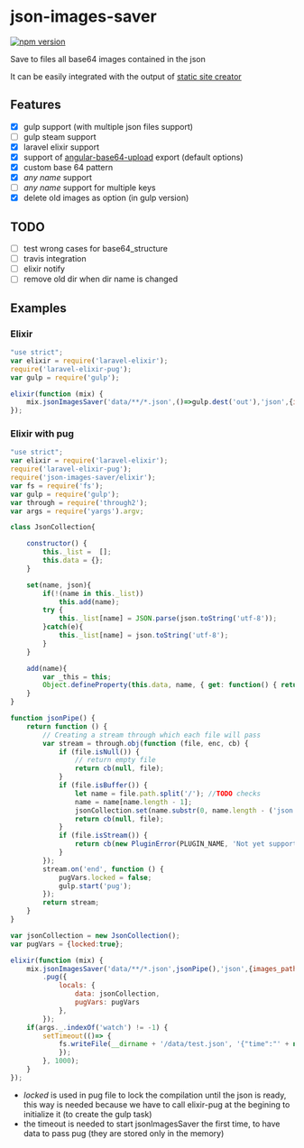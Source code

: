 # json-images-saver

[![npm version](https://badge.fury.io/js/json-images-saver.svg)](https://badge.fury.io/js/json-images-saver)

Save to files all base64 images contained in the json

It can be easily integrated with the output of [static site creator](https://github.com/thecsea/static-site-creator)

## Features
- [x] gulp support (with multiple json files support)
- [ ] gulp steam support
- [x] laravel elixir support
- [x] support of [angular-base64-upload](https://github.com/adonespitogo/angular-base64-upload) export (default options)
- [x] custom base 64 pattern
- [x] *any name* support
- [ ] *any name* support for multiple keys
- [x] delete old images as option (in gulp version)

## TODO
- [ ] test wrong cases for base64_structure
- [ ] travis integration
- [ ] elixir notify
- [ ] remove old dir when dir name is changed

## Examples

### Elixir
``` javascript
"use strict";
var elixir = require('laravel-elixir');
require('laravel-elixir-pug');
var gulp = require('gulp');

elixir(function (mix) {
    mix.jsonImagesSaver('data/**/*.json',()=>gulp.dest('out'),'json',{images_path:__dirname+'/public/img/data/', delete_files:true});
});

```

### Elixir with pug
``` javascript
"use strict";
var elixir = require('laravel-elixir');
require('laravel-elixir-pug');
require('json-images-saver/elixir');
var fs = require('fs');
var gulp = require('gulp');
var through = require('through2');
var args = require('yargs').argv;

class JsonCollection{

    constructor() {
        this._list =  [];
        this.data = {};
    }

    set(name, json){
        if(!(name in this._list))
            this.add(name);
        try {
            this._list[name] = JSON.parse(json.toString('utf-8'));
        }catch(e){
            this._list[name] = json.toString('utf-8');
        }
    }

    add(name){
        var _this = this;
        Object.defineProperty(this.data, name, { get: function() { return _this._list[name]} , set: function(value){}, enumerable: true, configurable: true});
    }
}

function jsonPipe() {
    return function () {
        // Creating a stream through which each file will pass
        var stream = through.obj(function (file, enc, cb) {
            if (file.isNull()) {
                // return empty file
                return cb(null, file);
            }
            if (file.isBuffer()) {
                let name = file.path.split('/'); //TODO checks
                name = name[name.length - 1];
                jsonCollection.set(name.substr(0, name.length - ('json'.length + 1)), file.contents);
                return cb(null, file);
            }
            if (file.isStream()) {
                return cb(new PluginError(PLUGIN_NAME, 'Not yet supported'));
            }
        });
        stream.on('end', function () {
            pugVars.locked = false;
            gulp.start('pug');
        });
        return stream;
    }
}

var jsonCollection = new JsonCollection();
var pugVars = {locked:true};

elixir(function (mix) {
    mix.jsonImagesSaver('data/**/*.json',jsonPipe(),'json',{images_path:__dirname+'/public/img/data/', delete_files:true})
        .pug({
            locals: {
                data: jsonCollection,
                pugVars: pugVars
            },
        });
    if(args._.indexOf('watch') != -1) {
        setTimeout(()=> {
            fs.writeFile(__dirname + '/data/test.json', '{"time":"' + new Date().toTimeString() + '"}', function () {
            });
        }, 1000);
    }
});

```

- *locked* is used in pug file to lock the compilation until the json is ready, this way is needed because we have to call elixir-pug at the begining to initialize it (to create the gulp task)
- the timeout is needed to start jsonImagesSaver the first time, to have data to pass pug (they are stored only in the memory)
